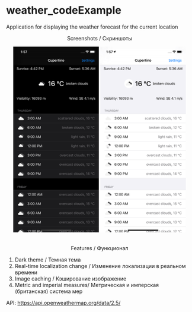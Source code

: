 # weather_codeExample
Application for displaying the weather forecast for the current location

<div align="center">
  <p> Screenshots / Скриншоты </p>
    <img src="/ReadmeFiles/blackScreenshot.png" height="500px"</img>
    <img src="/ReadmeFiles/lightScreenshot.png" height="500px"</img> 
</div>

<br>
<div align="center">
  <p> Features / Функционал </p>
 </div>

1. Dark theme / Темная тема
2. Real-time localization change / Изменение локализации в реальном времени
3. Image caching / Кэширование изображение
4. Metric and imperial measures/ Метрическая и имперская (британская) система мер

API: https://api.openweathermap.org/data/2.5/
